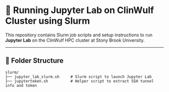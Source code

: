# 🚀 Running Jupyter Lab on ClinWulf Cluster using Slurm

This repository contains Slurm job scripts and setup instructions to run **Jupyter Lab** on the ClinWulf HPC cluster at Stony Brook University.

---

## 📁 Folder Structure
```
slurm/
├── jupyter_lab_slurm.sh     # Slurm script to launch Jupyter Lab
├── jupytertoken.sh          # Helper script to extract SSH tunnel info and token
```
